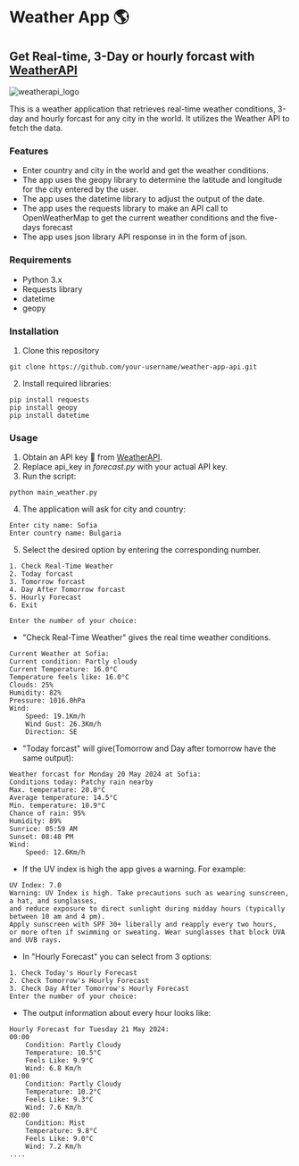 # Weather App :earth_americas:	

## Get Real-time, 3-Day or hourly forcast with [WeatherAPI](https://www.weatherapi.com/)

![weatherapi_logo](https://github.com/pgnikolov/weather-app-api/assets/151896883/f200ace4-93dc-4819-bb7f-9c6f6204ed59)

This is a weather application that retrieves real-time weather conditions, 3-day and hourly forcast for any city in the world. It utilizes the Weather API to fetch the data.

### Features

- Enter country and city in the world and get the weather conditions.
- The app uses the geopy library to determine the latitude and longitude for the city entered by the user.
- The app uses the datetime library to adjust the output of the date.
- The app uses the requests library to make an API call to OpenWeatherMap to get the current weather conditions and the five-days forecast
- The app uses json library API response in in the form of json.


### Requirements

- Python 3.x
- Requests library
- datetime
- geopy

### Installation

1. Clone this repository
```shell
git clone https://github.com/your-username/weather-app-api.git
```

2. Install required libraries:
```shell
pip install requests
pip install geopy
pip install datetime
```

### Usage

1. Obtain an API key :key: from [WeatherAPI](https://www.weatherapi.com/). 
2. Replace api_key in *forecast.py* with your actual API key.
3. Run the script:
```shell
python main_weather.py
```
4. The application will ask for city and country:
```
Enter city name: Sofia
Enter country name: Bulgaria
```
5. Select the desired option by entering the corresponding number.
```
1. Check Real-Time Weather
2. Today forcast
3. Tomorrow forcast
4. Day After Tomorrow forcast
5. Hourly Forecast
6. Exit

Enter the number of your choice:
```
* "Check Real-Time Weather" gives the real time weather conditions.
```
Current Weather at Sofia: 
Current condition: Partly cloudy 
Current Temperature: 16.0°C 
Temperature feels like: 16.0°C 
Clouds: 25% 
Humidity: 82% 
Pressure: 1016.0hPa 
Wind: 
	Speed: 19.1Km/h 
	Wind Gust: 26.3Km/h 
	Direction: SE
```
* "Today forcast" will give(Tomorrow and Day after tomorrow have the same output):
```
Weather forcast for Monday 20 May 2024 at Sofia: 
Conditions today: Patchy rain nearby
Max. temperature: 20.0°C 
Average temperature: 14.5°C 
Min. temperature: 10.9°C 
Chance of rain: 95% 
Humidity: 89% 
Sunrice: 05:59 AM
Sunset: 08:48 PM
Wind: 
	Speed: 12.6Km/h
```
* If the UV index is high the app gives a warning. For example:
```
UV Index: 7.0
Warning: UV Index is high. Take precautions such as wearing sunscreen, a hat, and sunglasses,
and reduce exposure to direct sunlight during midday hours (typically between 10 am and 4 pm).
Apply sunscreen with SPF 30+ liberally and reapply every two hours,
or more often if swimming or sweating. Wear sunglasses that block UVA and UVB rays.
```
* In "Hourly Forecast" you can select from 3 options:
```
1. Check Today's Hourly Forecast
2. Check Tomorrow's Hourly Forecast
3. Check Day After Tomorrow's Hourly Forecast
Enter the number of your choice:
```
* The output information about every hour looks like:
```
Hourly Forecast for Tuesday 21 May 2024:
00:00
	Condition: Partly Cloudy 
	Temperature: 10.5°C
	Feels Like: 9.9°C
	Wind: 6.8 Km/h
01:00
	Condition: Partly Cloudy 
	Temperature: 10.2°C
	Feels Like: 9.3°C
	Wind: 7.6 Km/h
02:00
	Condition: Mist
	Temperature: 9.8°C
	Feels Like: 9.0°C
	Wind: 7.2 Km/h
....
```

